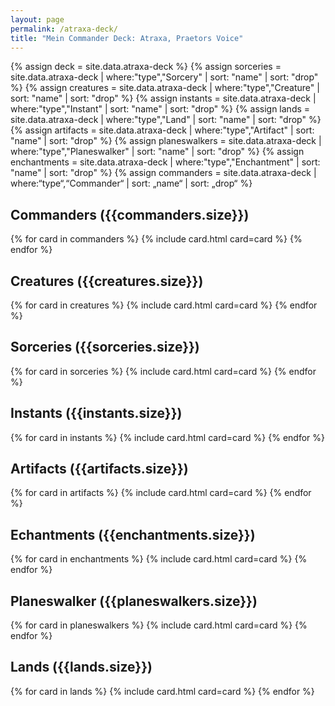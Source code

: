 ```yaml
---
layout: page
permalink: /atraxa-deck/
title: "Mein Commander Deck: Atraxa, Praetors Voice"
---
```


{% assign deck = site.data.atraxa-deck %}
{% assign sorceries = site.data.atraxa-deck | where:"type","Sorcery" | sort: "name" | sort: "drop" %}
{% assign creatures = site.data.atraxa-deck | where:"type","Creature" | sort: "name" | sort: "drop" %}
{% assign instants = site.data.atraxa-deck | where:"type","Instant" | sort: "name" | sort: "drop" %}
{% assign lands = site.data.atraxa-deck | where:"type","Land" | sort: "name" | sort: "drop" %}
{% assign artifacts = site.data.atraxa-deck | where:"type","Artifact" | sort: "name" | sort: "drop" %}
{% assign planeswalkers = site.data.atraxa-deck | where:"type","Planeswalker" | sort: "name" | sort: "drop" %}
{% assign enchantments = site.data.atraxa-deck | where:"type","Enchantment" | sort: "name" | sort: "drop" %}
{% assign commanders = site.data.atraxa-deck | where:“type“,“Commander“ | sort: „name“ | sort: „drop“ %}

## Commanders ({{commanders.size}})
<div class=„grid“>
    {% for card in commanders %}
        {% include card.html card=card %}
    {% endfor %}
</div>


## Creatures ({{creatures.size}})
<div class="grid">
    {% for card in creatures %}
        {% include card.html card=card %}
    {% endfor %}
</div>

## Sorceries ({{sorceries.size}})
<div class="grid">
    {% for card in sorceries %}
        {% include card.html card=card %}
    {% endfor %}
</div>

## Instants ({{instants.size}})
<div class="grid">
    {% for card in instants %}
        {% include card.html card=card %}
    {% endfor %}
</div>

## Artifacts ({{artifacts.size}})
<div class="grid">
    {% for card in artifacts %}
        {% include card.html card=card %}
    {% endfor %}
</div>

## Echantments ({{enchantments.size}})
<div class="grid">
    {% for card in enchantments %}
        {% include card.html card=card %}
    {% endfor %}
</div>

## Planeswalker ({{planeswalkers.size}})
<div class="grid">
    {% for card in planeswalkers %}
        {% include card.html card=card %}
    {% endfor %}
</div>

## Lands ({{lands.size}})
<div class="grid">
    {% for card in lands %}
        {% include card.html card=card %}
    {% endfor %}
</div>